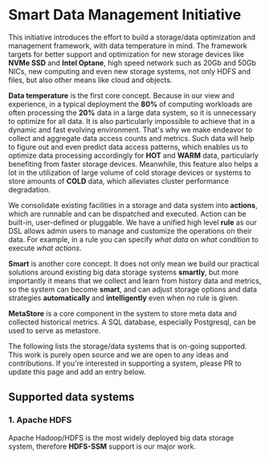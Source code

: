 # Smart Data Management Initiative

This initiative introduces the effort to build a storage/data optimization and management framework, with data temperature
in mind. The framework targets for better support and optimization for new storage devices like **NVMe SSD** and **Intel Optane**, high speed
network such as 20Gb and 50Gb NICs, new computing and even new storage systems, not only HDFS and files, but also other means like cloud and objects.

**Data temperature** is the first core concept. Because in our view and experience, in a typical deployment the **80%** of computing workloads are often processing the **20%** data in a large data system, so it is unnecessary to optimize for all data. It is also particularly impossible to achieve that in a dynamic and fast evolving environment. That's why we make endeavor to collect and aggregate data access counts and metrics. Such data will help to figure out and even predict data access patterns, which enables us to optimize data processing accordingly for **HOT** and **WARM** data, particularly benefiting from faster storage devices. Meanwhile, this feature also helps a lot in the utilization of large volume of cold storage devices or systems to store amounts of **COLD** data, which alleviates cluster performance degradation.

We consolidate existing facilities in a storage and data system into **actions**, which are runnable and can be dispatched and executed. Action can be built-in, user-defined or pluggable. We have a unified high level **rule** as our DSL allows admin users to manage and customize the operations on their data. For example, in a rule you can specify *what data* on *what condition* to execute *what actions*.

**Smart** is another core concept. It does not only mean we build our practical solutions around existing big data storage systems **smartly**, but more importantly it means that we collect and learn from history data and metrics, so the system can become **smart**, and can adjust storage options and data strategies **automatically** and **intelligently** even when no rule is given.

**MetaStore** is a core component in the system to store meta data and collected historical metrics. A SQL database, especially Postgresql, can be used to serve as metastore.

The following lists the storage/data systems that is on-going supported. This work is purely open source and we are open to any ideas and contributions. If you're interested in supporting a system, please PR to update this page and add an entry below.

Supported data systems
---------------------
### 1. Apache HDFS
Apache Hadoop/HDFS is the most widely deployed big data storage system, therefore **HDFS-SSM** support is our major work.
